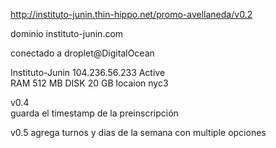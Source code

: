http://instituto-junin.thin-hippo.net/promo-avellaneda/v0.2

dominio instituto-junin.com                                             
                                                
conectado a droplet@DigitalOcean                                                
                                                
Instituto-Junin 104.236.56.233  Active  
RAM 512 MB
DISK 20 GB
locaion nyc3                                    
                                                
v0.4                                            
guarda el timestamp de la preinscripción 

v0.5
agrega turnos y dias de la semana con multiple opciones
